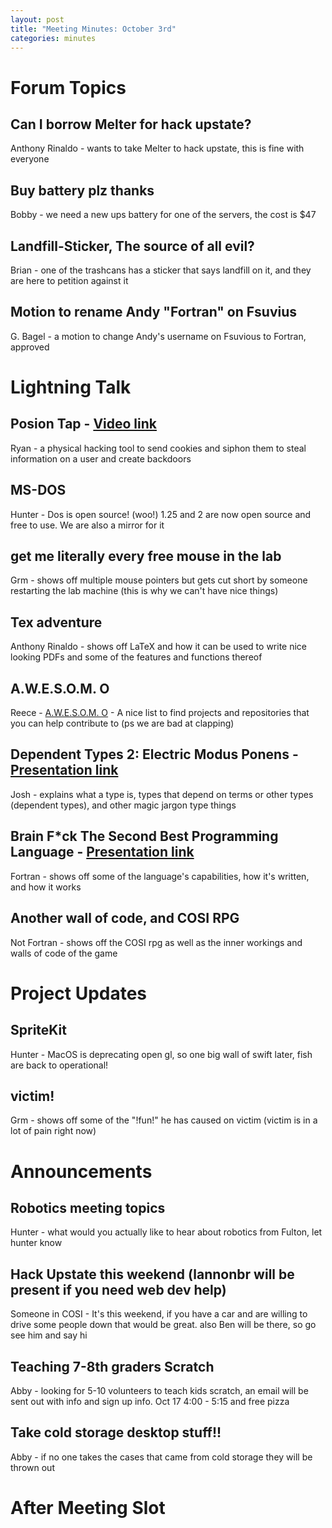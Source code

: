 ```yaml
---
layout: post
title: "Meeting Minutes: October 3rd"
categories: minutes
---
```


# Forum Topics

## Can I borrow Melter for hack upstate?
Anthony Rinaldo - wants to take Melter to hack upstate, this is fine with everyone

## Buy battery plz thanks
Bobby - we need a new ups battery for one of the servers, the cost is $47

## Landfill-Sticker, The source of all evil?
Brian - one of the trashcans has a sticker that says landfill on it, and they are here to petition against it

## Motion to rename Andy "Fortran" on Fsuvius
G. Bagel - a motion to change Andy's username on Fsuvious to Fortran, approved

# Lightning Talk

## Posion Tap - [Video link](https://www.youtube.com/watch?v=Aatp5gCskvk)
Ryan - a physical hacking tool to send cookies and siphon them to steal information on a user and create backdoors

## MS-DOS
Hunter - Dos is open source! (woo!) 1.25 and 2 are now open source and free to use. We are also a mirror for it

## get me literally every free mouse in the lab
Grm - shows off multiple mouse pointers but gets cut short by someone restarting the lab machine (this is why we can't have nice things)

## Tex adventure
Anthony Rinaldo - shows off LaTeX and how it can be used to write nice looking PDFs and some of the features and functions thereof

## A.W.E.S.O.M. O
Reece - [A.W.E.S.O.M. O](https://github.com/lk-geimfari/awesomo) - A nice list to find projects and repositories that you can help contribute to (ps we are bad at clapping)

## Dependent Types 2: Electric Modus Ponens - [Presentation link](https://docs.google.com/presentation/d/1fwDUll5nJDt7F1-sTiG05QZb22L_gzCWZQjId9W_m78/edit?usp=sharing)
Josh - explains what a type is, types that depend on terms or other types (dependent types), and other magic jargon type things

## Brain F*ck The Second Best Programming Language - [Presentation link](https://docs.google.com/presentation/d/1E4Hxqh_8sxRsP5ccHIn_J5Ir5ZIe5FjevyWnkVXh9_A/edit?usp=sharing)
Fortran - shows off some of the language's capabilities, how it's written, and how it works

## Another wall of code, and COSI RPG
Not Fortran - shows off the COSI rpg as well as the inner workings and walls of code of the game

# Project Updates

## SpriteKit
Hunter - MacOS is deprecating open gl, so one big wall of swift later, fish are back to operational!

## victim!
Grm - shows off some of the "!fun!" he has caused on victim (victim is in a lot of pain right now)

# Announcements

## Robotics meeting topics
Hunter - what would you actually like to hear about robotics from Fulton, let hunter know

## Hack Upstate this weekend (lannonbr will be present if you need web dev help)
Someone in COSI - It's this weekend, if you have a car and are willing to drive some people down that would be great. also Ben will be there, so go see him and say hi

## Teaching 7-8th graders Scratch
Abby - looking for 5-10 volunteers to teach kids scratch, an email will be sent out with info and sign up info. Oct 17 4:00 - 5:15 and free pizza

## Take cold storage desktop stuff!!
Abby - if no one takes the cases that came from cold storage they will be thrown out

# After Meeting Slot

